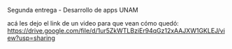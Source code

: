Segunda entrega - Desarrollo de apps UNAM

acá les dejo el link de un video para que vean cómo quedó: https://drive.google.com/file/d/1ur5ZkWTLBziEr94qGz12xAAJXW1GKLEJ/view?usp=sharing
